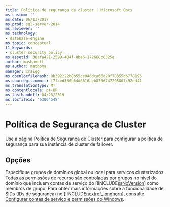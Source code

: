 ```yaml
---
title: Política de segurança de cluster | Microsoft Docs
ms.custom: ''
ms.date: 06/13/2017
ms.prod: sql-server-2014
ms.reviewer: ''
ms.technology:
- database-engine
ms.topic: conceptual
f1_keywords:
- cluster security policy
ms.assetid: 38afa421-2599-404f-8ba6-172668c6325e
author: mashamsft
ms.author: mathoma
manager: craigg
ms.openlocfilehash: 8b392222b8b55cc846dca66d20f70355d6778195
ms.sourcegitcommit: f7fced330b64d6616aeb8766747295807c92dd41
ms.translationtype: MT
ms.contentlocale: pt-BR
ms.lasthandoff: 04/23/2019
ms.locfileid: "63064548"
---
```

# <a name="cluster-security-policy"></a>Política de Segurança de Cluster
  Use a página Política de Segurança de Cluster para configurar a política de segurança para sua instância de cluster de failover.  
  
## <a name="options"></a>Opções  
 Especifique grupos de domínios global ou local para serviços clusterizados. Todas as permissões de recurso são controladas por grupos no nível do domínio que incluem contas de serviço do [!INCLUDE[ssNoVersion](../../includes/ssnoversion-md.md)] como membros de grupo. Para obter mais informações sobre a funcionalidade de SIDs (IDs de segurança) no [!INCLUDE[nextref_longhorn](../../includes/nextref-longhorn-md.md)], consulte [Configurar contas de serviço e permissões do Windows](../../database-engine/configure-windows/configure-windows-service-accounts-and-permissions.md).  
  
  
